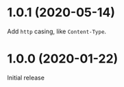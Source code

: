 # 1.0.1 (2020-05-14)

Add `http` casing, like `Content-Type`.

# 1.0.0 (2020-01-22)

Initial release
